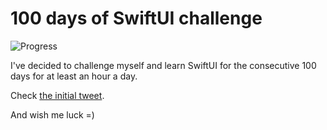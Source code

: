 # 100 days of SwiftUI challenge

![Progress](https://progress-bar.dev/47/?title=54h%2019m%20)


I've decided to challenge myself and learn SwiftUI for the consecutive 100 days for at least an hour a day.

Check [the initial tweet](https://twitter.com/ck3g/status/1188362654324318208).

And wish me luck =)

